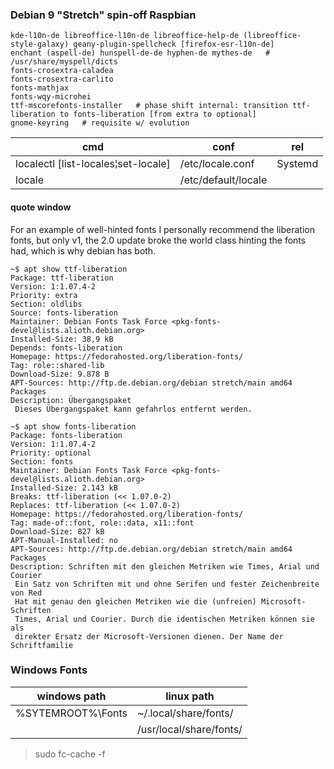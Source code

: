### Debian 9 "Stretch" spin-off Raspbian

```
kde-l10n-de libreoffice-l10n-de libreoffice-help-de (libreoffice-style-galaxy) geany-plugin-spellcheck [firefox-esr-l10n-de]
enchant (aspell-de) hunspell-de-de hyphen-de mythes-de   # /usr/share/myspell/dicts
fonts-crosextra-caladea
fonts-crosextra-carlito
fonts-mathjax
fonts-wqy-microhei
ttf-mscorefonts-installer   # phase shift internal: transition ttf-liberation to fonts-liberation [from extra to optional]
gnome-keyring   # requisite w/ evolution
```

|cmd |conf |rel  
|---|--|--  
| localectl [list-locales¦set-locale] | /etc/locale.conf | Systemd  
| locale | /etc/default/locale |  


#### quote window

>
For an example of well-hinted fonts I personally 
recommend the liberation fonts, but only v1, the 2.0 update broke the world 
class hinting the fonts had, which is why debian has both.
>


```
~$ apt show ttf-liberation 
Package: ttf-liberation
Version: 1:1.07.4-2
Priority: extra
Section: oldlibs
Source: fonts-liberation
Maintainer: Debian Fonts Task Force <pkg-fonts-devel@lists.alioth.debian.org>
Installed-Size: 38,9 kB
Depends: fonts-liberation
Homepage: https://fedorahosted.org/liberation-fonts/
Tag: role::shared-lib
Download-Size: 9.878 B
APT-Sources: http://ftp.de.debian.org/debian stretch/main amd64 Packages
Description: Übergangspaket
 Dieses Übergangspaket kann gefahrlos entfernt werden.
```


```
~$ apt show fonts-liberation
Package: fonts-liberation
Version: 1:1.07.4-2
Priority: optional
Section: fonts
Maintainer: Debian Fonts Task Force <pkg-fonts-devel@lists.alioth.debian.org>
Installed-Size: 2.143 kB
Breaks: ttf-liberation (<< 1.07.0-2)
Replaces: ttf-liberation (<< 1.07.0-2)
Homepage: https://fedorahosted.org/liberation-fonts/
Tag: made-of::font, role::data, x11::font
Download-Size: 827 kB
APT-Manual-Installed: no
APT-Sources: http://ftp.de.debian.org/debian stretch/main amd64 Packages
Description: Schriften mit den gleichen Metriken wie Times, Arial und Courier
 Ein Satz von Schriften mit und ohne Serifen und fester Zeichenbreite von Red
 Hat mit genau den gleichen Metriken wie die (unfreien) Microsoft-Schriften
 Times, Arial und Courier. Durch die identischen Metriken können sie als
 direkter Ersatz der Microsoft-Versionen dienen. Der Name der Schriftfamilie
```


### Windows Fonts

|windows path|linux path  
|---|--  
|%SYTEMROOT%\Fonts|~/.local/share/fonts/  
||/usr/local/share/fonts/  


> sudo fc-cache -f
